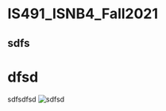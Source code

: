 # IS491_ISNB4_Fall2021

## sdfs
# dfsd
sdfsdfsd
![sdfsd](https://encrypted-tbn0.gstatic.com/images?q=tbn:ANd9GcSqWQRQH575xeis5wpx6fzvTko_dd-EDx9X1P4ss-fxL6s5QDaJbtfv6JCYyPPc10hhPGE&usqp=CAU)
